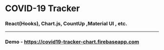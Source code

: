 # COVID-19 Tracker
### React(Hooks), Chart.js, CountUp ,Material UI , etc.
-------------------------------------------------------
### Demo - https://covid19-tracker-chart.firebaseapp.com
